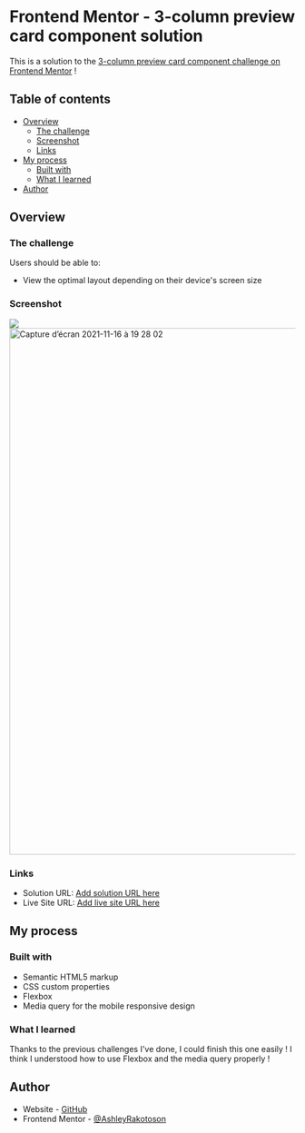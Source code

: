 # Frontend Mentor - 3-column preview card component solution

This is a solution to the [3-column preview card component challenge on Frontend Mentor](https://www.frontendmentor.io/challenges/3column-preview-card-component-pH92eAR2-) !

## Table of contents

- [Overview](#overview)
  - [The challenge](#the-challenge)
  - [Screenshot](#screenshot)
  - [Links](#links)
- [My process](#my-process)
  - [Built with](#built-with)
  - [What I learned](#what-i-learned)
- [Author](#author)

## Overview

### The challenge

Users should be able to:

- View the optimal layout depending on their device's screen size

### Screenshot

![](./screenshot.jpg)<img width="928" alt="Capture d’écran 2021-11-16 à 19 28 02" src="https://user-images.githubusercontent.com/78886716/141968703-53c5f148-fb0d-4863-9e7d-d25ab4eab7c2.png">


### Links

- Solution URL: [Add solution URL here](https://www.frontendmentor.io/solutions/responsive-css-flexbox-3column-preview-card-component-rfqWKX9uz)
- Live Site URL: [Add live site URL here](https://ashashashr.github.io/3-column-preview-card-component-main-challenge/)

## My process

### Built with

- Semantic HTML5 markup
- CSS custom properties
- Flexbox
- Media query for the mobile responsive design

### What I learned

Thanks to the previous challenges I've done, I could finish this one easily ! I think I understood how to use Flexbox and the media query properly !

## Author

- Website - [GitHub](https://github.com/AshleyRakotoson)
- Frontend Mentor - [@AshleyRakotoson](https://www.frontendmentor.io/profile/AshleyRakotoson)
